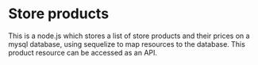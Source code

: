 # Store products

This is a node.js which stores a list of store products and their prices on a mysql database, using
sequelize to map resources to the database. This product resource can be accessed as an API.
